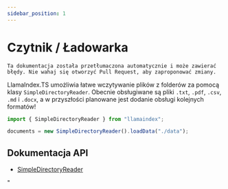 ```yaml
---
sidebar_position: 1
---
```


# Czytnik / Ładowarka

`Ta dokumentacja została przetłumaczona automatycznie i może zawierać błędy. Nie wahaj się otworzyć Pull Request, aby zaproponować zmiany.`

LlamaIndex.TS umożliwia łatwe wczytywanie plików z folderów za pomocą klasy `SimpleDirectoryReader`. Obecnie obsługiwane są pliki `.txt`, `.pdf`, `.csv`, `.md` i `.docx`, a w przyszłości planowane jest dodanie obsługi kolejnych formatów!

```typescript
import { SimpleDirectoryReader } from "llamaindex";

documents = new SimpleDirectoryReader().loadData("./data");
```

## Dokumentacja API

- [SimpleDirectoryReader](../../api/classes/SimpleDirectoryReader.md)

"

